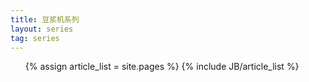 ```yaml
---
title: 豆浆机系列
layout: series
tag: series
---
```

<ul>
  	  {% assign article_list = site.pages %}
  	  {% include JB/article_list %}
</ul>

